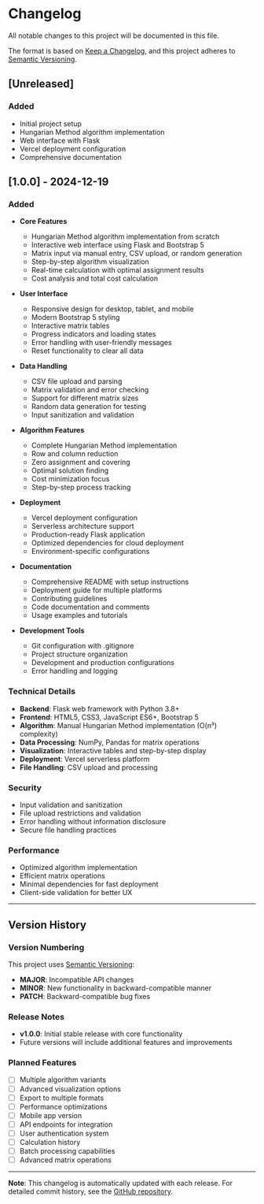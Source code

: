 # Changelog

All notable changes to this project will be documented in this file.

The format is based on [Keep a Changelog](https://keepachangelog.com/en/1.0.0/),
and this project adheres to [Semantic Versioning](https://semver.org/spec/v2.0.0.html).

## [Unreleased]

### Added
- Initial project setup
- Hungarian Method algorithm implementation
- Web interface with Flask
- Vercel deployment configuration
- Comprehensive documentation

## [1.0.0] - 2024-12-19

### Added
- **Core Features**
  - Hungarian Method algorithm implementation from scratch
  - Interactive web interface using Flask and Bootstrap 5
  - Matrix input via manual entry, CSV upload, or random generation
  - Step-by-step algorithm visualization
  - Real-time calculation with optimal assignment results
  - Cost analysis and total cost calculation

- **User Interface**
  - Responsive design for desktop, tablet, and mobile
  - Modern Bootstrap 5 styling
  - Interactive matrix tables
  - Progress indicators and loading states
  - Error handling with user-friendly messages
  - Reset functionality to clear all data

- **Data Handling**
  - CSV file upload and parsing
  - Matrix validation and error checking
  - Support for different matrix sizes
  - Random data generation for testing
  - Input sanitization and validation

- **Algorithm Features**
  - Complete Hungarian Method implementation
  - Row and column reduction
  - Zero assignment and covering
  - Optimal solution finding
  - Cost minimization focus
  - Step-by-step process tracking

- **Deployment**
  - Vercel deployment configuration
  - Serverless architecture support
  - Production-ready Flask application
  - Optimized dependencies for cloud deployment
  - Environment-specific configurations

- **Documentation**
  - Comprehensive README with setup instructions
  - Deployment guide for multiple platforms
  - Contributing guidelines
  - Code documentation and comments
  - Usage examples and tutorials

- **Development Tools**
  - Git configuration with .gitignore
  - Project structure organization
  - Development and production configurations
  - Error handling and logging

### Technical Details
- **Backend**: Flask web framework with Python 3.8+
- **Frontend**: HTML5, CSS3, JavaScript ES6+, Bootstrap 5
- **Algorithm**: Manual Hungarian Method implementation (O(n³) complexity)
- **Data Processing**: NumPy, Pandas for matrix operations
- **Visualization**: Interactive tables and step-by-step display
- **Deployment**: Vercel serverless platform
- **File Handling**: CSV upload and processing

### Security
- Input validation and sanitization
- File upload restrictions and validation
- Error handling without information disclosure
- Secure file handling practices

### Performance
- Optimized algorithm implementation
- Efficient matrix operations
- Minimal dependencies for fast deployment
- Client-side validation for better UX

---

## Version History

### Version Numbering
This project uses [Semantic Versioning](https://semver.org/):
- **MAJOR**: Incompatible API changes
- **MINOR**: New functionality in backward-compatible manner
- **PATCH**: Backward-compatible bug fixes

### Release Notes
- **v1.0.0**: Initial stable release with core functionality
- Future versions will include additional features and improvements

### Planned Features
- [ ] Multiple algorithm variants
- [ ] Advanced visualization options
- [ ] Export to multiple formats
- [ ] Performance optimizations
- [ ] Mobile app version
- [ ] API endpoints for integration
- [ ] User authentication system
- [ ] Calculation history
- [ ] Batch processing capabilities
- [ ] Advanced matrix operations

---

**Note**: This changelog is automatically updated with each release. For detailed commit history, see the [GitHub repository](https://github.com/novalbahri17/hungarian).
